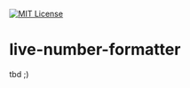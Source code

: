 <!-- PROJECT SHIELDS -->
[![MIT License][license-shield]][license-url]

# live-number-formatter

tbd ;)

<!-- MARKDOWN LINKS & IMAGES -->
[license-shield]: https://img.shields.io/github/license/lemon3/live-number-formatter?style=for-the-badge
[license-url]: https://github.com/lemon3/live-number-formatter/blob/main/LICENSE
